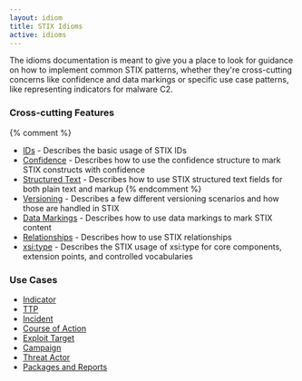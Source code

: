 ```yaml
---
layout: idiom
title: STIX Idioms
active: idioms
---
```


The idioms documentation is meant to give you a place to look for guidance on how to implement common STIX patterns, whether they're cross-cutting concerns like confidence and data markings or specific use case patterns, like representing indicators for malware C2.

### Cross-cutting Features

{% comment %}
* [IDs](/idioms/features/ids) - Describes the basic usage of STIX IDs
* [Confidence](/idioms/features/confidence) - Describes how to use the confidence structure to mark STIX constructs with confidence
* [Structured Text](/idioms/features/structured-text) - Describes how to use STIX structured text fields for both plain text and markup
{% endcomment %}
* [Versioning](/idioms/features/versioning) - Describes a few different versioning scenarios and how those are handled in STIX
* [Data Markings](/idioms/features/data-markings) - Describes how to use data markings to mark STIX content
* [Relationships](/idioms/features/relationships) - Describes how to use STIX relationships
* [xsi:type](/idioms/features/xsitype) - Describes the STIX usage of xsi:type for core components, extension points, and controlled vocabularies

### Use Cases

* [Indicator](/idioms/indicator)
* [TTP](/idioms/ttp)
* [Incident](/idioms/incident)
* [Course of Action](/idioms/course-of-action)
* [Exploit Target](/idioms/exploit-target)
* [Campaign](/idioms/campaign)
* [Threat Actor](/idioms/threat-actor)
* [Packages and Reports](/idioms/packages-and-reports)
